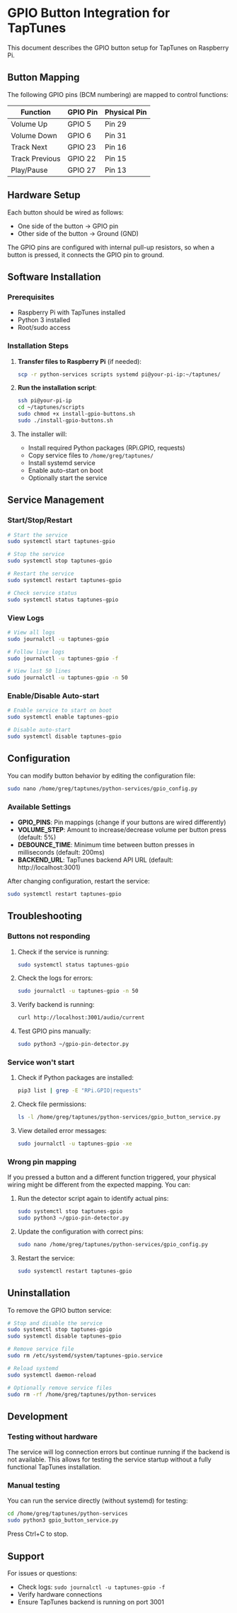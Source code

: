 # GPIO Button Integration for TapTunes

This document describes the GPIO button setup for TapTunes on Raspberry Pi.

## Button Mapping

The following GPIO pins (BCM numbering) are mapped to control functions:

| Function | GPIO Pin | Physical Pin |
|----------|----------|--------------|
| Volume Up | GPIO 5 | Pin 29 |
| Volume Down | GPIO 6 | Pin 31 |
| Track Next | GPIO 23 | Pin 16 |
| Track Previous | GPIO 22 | Pin 15 |
| Play/Pause | GPIO 27 | Pin 13 |

## Hardware Setup

Each button should be wired as follows:
- One side of the button → GPIO pin
- Other side of the button → Ground (GND)

The GPIO pins are configured with internal pull-up resistors, so when a button is pressed, it connects the GPIO pin to ground.

## Software Installation

### Prerequisites
- Raspberry Pi with TapTunes installed
- Python 3 installed
- Root/sudo access

### Installation Steps

1. **Transfer files to Raspberry Pi** (if needed):
   ```bash
   scp -r python-services scripts systemd pi@your-pi-ip:~/taptunes/
   ```

2. **Run the installation script**:
   ```bash
   ssh pi@your-pi-ip
   cd ~/taptunes/scripts
   sudo chmod +x install-gpio-buttons.sh
   sudo ./install-gpio-buttons.sh
   ```

3. The installer will:
   - Install required Python packages (RPi.GPIO, requests)
   - Copy service files to `/home/greg/taptunes/`
   - Install systemd service
   - Enable auto-start on boot
   - Optionally start the service

## Service Management

### Start/Stop/Restart
```bash
# Start the service
sudo systemctl start taptunes-gpio

# Stop the service
sudo systemctl stop taptunes-gpio

# Restart the service
sudo systemctl restart taptunes-gpio

# Check service status
sudo systemctl status taptunes-gpio
```

### View Logs
```bash
# View all logs
sudo journalctl -u taptunes-gpio

# Follow live logs
sudo journalctl -u taptunes-gpio -f

# View last 50 lines
sudo journalctl -u taptunes-gpio -n 50
```

### Enable/Disable Auto-start
```bash
# Enable service to start on boot
sudo systemctl enable taptunes-gpio

# Disable auto-start
sudo systemctl disable taptunes-gpio
```

## Configuration

You can modify button behavior by editing the configuration file:

```bash
sudo nano /home/greg/taptunes/python-services/gpio_config.py
```

### Available Settings

- **GPIO_PINS**: Pin mappings (change if your buttons are wired differently)
- **VOLUME_STEP**: Amount to increase/decrease volume per button press (default: 5%)
- **DEBOUNCE_TIME**: Minimum time between button presses in milliseconds (default: 200ms)
- **BACKEND_URL**: TapTunes backend API URL (default: http://localhost:3001)

After changing configuration, restart the service:
```bash
sudo systemctl restart taptunes-gpio
```

## Troubleshooting

### Buttons not responding
1. Check if the service is running:
   ```bash
   sudo systemctl status taptunes-gpio
   ```

2. Check the logs for errors:
   ```bash
   sudo journalctl -u taptunes-gpio -n 50
   ```

3. Verify backend is running:
   ```bash
   curl http://localhost:3001/audio/current
   ```

4. Test GPIO pins manually:
   ```bash
   sudo python3 ~/gpio-pin-detector.py
   ```

### Service won't start
1. Check if Python packages are installed:
   ```bash
   pip3 list | grep -E "RPi.GPIO|requests"
   ```

2. Check file permissions:
   ```bash
   ls -l /home/greg/taptunes/python-services/gpio_button_service.py
   ```

3. View detailed error messages:
   ```bash
   sudo journalctl -u taptunes-gpio -xe
   ```

### Wrong pin mapping
If you pressed a button and a different function triggered, your physical wiring might be different from the expected mapping. You can:

1. Run the detector script again to identify actual pins:
   ```bash
   sudo systemctl stop taptunes-gpio
   sudo python3 ~/gpio-pin-detector.py
   ```

2. Update the configuration with correct pins:
   ```bash
   sudo nano /home/greg/taptunes/python-services/gpio_config.py
   ```

3. Restart the service:
   ```bash
   sudo systemctl restart taptunes-gpio
   ```

## Uninstallation

To remove the GPIO button service:

```bash
# Stop and disable the service
sudo systemctl stop taptunes-gpio
sudo systemctl disable taptunes-gpio

# Remove service file
sudo rm /etc/systemd/system/taptunes-gpio.service

# Reload systemd
sudo systemctl daemon-reload

# Optionally remove service files
sudo rm -rf /home/greg/taptunes/python-services
```

## Development

### Testing without hardware
The service will log connection errors but continue running if the backend is not available. This allows for testing the service startup without a fully functional TapTunes installation.

### Manual testing
You can run the service directly (without systemd) for testing:

```bash
cd /home/greg/taptunes/python-services
sudo python3 gpio_button_service.py
```

Press Ctrl+C to stop.

## Support

For issues or questions:
- Check logs: `sudo journalctl -u taptunes-gpio -f`
- Verify hardware connections
- Ensure TapTunes backend is running on port 3001
